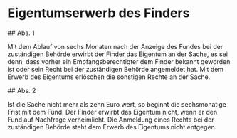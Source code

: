 # Eigentumserwerb des Finders



\#\# Abs. 1

 Mit dem Ablauf von sechs Monaten nach der Anzeige des Fundes bei der zuständigen Behörde erwirbt der Finder das Eigentum an der Sache, es sei denn, dass vorher ein Empfangsberechtigter dem Finder bekannt geworden ist oder sein Recht bei der zuständigen Behörde angemeldet hat. Mit dem Erwerb des Eigentums erlöschen die sonstigen Rechte an der Sache.

\#\# Abs. 2

 Ist die Sache nicht mehr als zehn Euro wert, so beginnt die sechsmonatige Frist mit dem Fund. Der Finder erwirbt das Eigentum nicht, wenn er den Fund auf Nachfrage verheimlicht. Die Anmeldung eines Rechts bei der zuständigen Behörde steht dem Erwerb des Eigentums nicht entgegen. 

